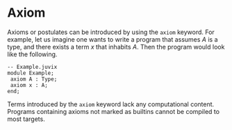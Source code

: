 # Axiom

Axioms or postulates can be introduced by using the `axiom` keyword. For
example, let us imagine one wants to write a program that assumes _A_ is
a type, and there exists a term _x_ that inhabits _A_. Then the program
would look like the following.

    -- Example.juvix
    module Example;
     axiom A : Type;
     axiom x : A;
    end;

Terms introduced by the `axiom` keyword lack any computational content.
Programs containing axioms not marked as builtins cannot be compiled to
most targets.
